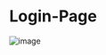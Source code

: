 # Login-Page
![image](https://user-images.githubusercontent.com/74310970/150642733-b7c53df4-2637-4937-9a82-8b155dd20f7b.png)
